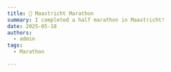 ```yaml
---
title: 🏃 Maastricht Marathon
summary: I completed a half marathon in Maastricht!
date: 2025-05-18
authors:
  - admin
tags:
  - Marathon

---
```

